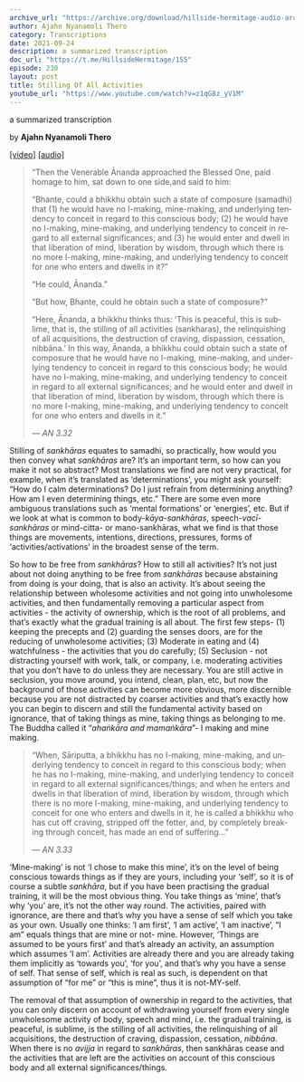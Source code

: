 ```yaml
---
archive_url: "https://archive.org/download/hillside-hermitage-audio-archive/20210924%20-%20230hh%20-%20Stilling%20of%20all%20activities.mp3"
author: Ajahn Nyanamoli Thero
category: Transcriptions
date: 2021-09-24
description: a summarized transcription
doc_url: "https://t.me/HillsideHermitage/155"
episode: 230
layout: post
title: Stilling Of All Activities
youtube_url: "https://www.youtube.com/watch?v=z1qG8z_yV1M"
---
```


a summarized transcription

by **Ajahn Nyanamoli Thero**

[\[video\]](https://www.youtube.com/watch?v=z1qG8z_yV1M) [\[audio\]](https://archive.org/download/hillside-hermitage-audio-archive/20210924%20-%20230hh%20-%20Stilling%20of%20all%20activities.mp3)

<div lang="en">

> “Then the Venerable Ānanda approached the Blessed One, paid homage to
> him, sat down to one side,and said to him:
>
> “Bhante, could a bhikkhu obtain such a state of composure (samadhi)
> that (1) he would have no I-making, mine-making, and underlying
> tendency to conceit in regard to this conscious body; (2) he would
> have no I-making, mine-making, and underlying tendency to conceit in
> regard to all external significances; and (3) he would enter and dwell
> in that liberation of mind, liberation by wisdom, through which there
> is no more I-making, mine-making, and underlying tendency to conceit
> for one who enters and dwells in it?”
>
> “He could, Ānanda.”
>
> “But how, Bhante, could he obtain such a state of composure?”
>
> “Here, Ānanda, a bhikkhu thinks thus: ‘This is peaceful, this is
> sublime, that is, the stilling of all activities (sankharas), the
> relinquishing of all acquisitions, the destruction of craving,
> dispassion, cessation, nibbāna.’ In this way, Ānanda, a bhikkhu could
> obtain such a state of composure that he would have no I-making,
> mine-making, and underlying tendency to conceit in regard to this
> conscious body; he would have no I-making, mine-making, and underlying
> tendency to conceit in regard to all external significances; and he
> would enter and dwell in that liberation of mind, liberation by
> wisdom, through which there is no more I-making, mine-making, and
> underlying tendency to conceit for one who enters and dwells in it.”
>
> — <cite>AN 3.32</cite>

</div>

Stilling of <span lang="pi">*sankhāras*</span> equates to samadhi, so
practically, how would you then convey what
<span lang="pi">*sankhāras*</span> are? It’s an important term, so how
can you make it not so abstract? Most translations we find are not very
practical, for example, when it’s translated as ‘determinations’, you
might ask yourself: “How do I calm determinations? Do I just refrain
from determining anything? How am I even determining things, etc.” There
are some even more ambiguous translations such as ‘mental formations’ or
‘energies’, etc. But if we look at what is common to
body-<span lang="pi">*kāya-sankhāras*</span>,
speech-<span lang="pi">*vacī-sankhāras*</span> or mind-citta- or
mano-sankhāras, what we find is that those things are movements,
intentions, directions, pressures, forms of ‘activities/activations’ in
the broadest sense of the term.

So how to be free from <span lang="pi">*sankhāras*</span>? How to still
all activities? It’s not just about not doing anything to be free from
<span lang="pi">*sankhāras*</span> because abstaining from doing is your
doing, that is also an activity. It’s about seeing the relationship
between wholesome activities and not going into unwholesome activities,
and then fundamentally removing a particular aspect from activities -
the activity of ownership, which is the root of all problems, and that’s
exactly what the gradual training is all about. The first few steps- (1)
keeping the precepts and (2) guarding the senses doors, are for the
reducing of unwholesome activities; (3) Moderate in eating and (4)
watchfulness - the activities that you do carefully; (5) Seclusion - not
distracting yourself with work, talk, or company, i.e. moderating
activities that you don’t have to do unless they are necessary. You are
still active in seclusion, you move around, you intend, clean, plan,
etc, but now the background of those activities can become more obvious,
more discernible because you are not distracted by coarser activities
and that’s exactly how you can begin to discern and still the
fundamental activity based on ignorance, that of taking things as mine,
taking things as belonging to me. The Buddha called it
“<span lang="pi">*ahaṅkāra and mamaṅkāra*</span>”- I making and mine
making.

<div lang="en">

> “When, Sāriputta, a bhikkhu has no I-making, mine-making, and
> underlying tendency to conceit in regard to this conscious body; when
> he has no I-making, mine-making, and underlying tendency to conceit in
> regard to all external significances/things; and when he enters and
> dwells in that liberation of mind, liberation by wisdom, through which
> there is no more I-making, mine-making, and underlying tendency to
> conceit for one who enters and dwells in it, he is called a bhikkhu
> who has cut off craving, stripped off the fetter, and, by completely
> breaking through conceit, has made an end of suffering…”
>
> — <cite>AN 3.33</cite>

</div>

‘Mine-making’ is not ‘I chose to make this mine’, it’s on the level of
being conscious towards things as if they are yours, including your
‘self’, so it is of course a subtle <span lang="pi">*sankhāra*</span>,
but if you have been practising the gradual training, it will be the
most obvious thing. You take things as ‘mine’, that’s why ‘you’ are,
it’s not the other way round. The activities, paired with ignorance, are
there and that’s why you have a sense of self which you take as your
own. Usually one thinks: ‘I am first’, ‘I am active’, ‘I am inactive’,
“I am” equals things that are mine or not- mine. However, ‘Things are
assumed to be yours first’ and that’s already an activity, an assumption
which assumes ‘I am’. Activities are already there and you are already
taking them implicitly as ‘towards you’, ‘for you’, and that’s why you
have a sense of self. That sense of self, which is real as such, is
dependent on that assumption of “for me” or “this is mine”, thus it is
not-MY-self.

The removal of that assumption of ownership in regard to the activities,
that you can only discern on account of withdrawing yourself from every
single unwholesome activity of body, speech and mind, i.e. the gradual
training, is peaceful, is sublime, is the stilling of all activities,
the relinquishing of all acquisitions, the destruction of craving,
dispassion, cessation, <span lang="pi">*nibbāna*</span>. When there is
no <span lang="pi">*avijja*</span> in regard to
<span lang="pi">*sankhāras*</span>, then sankhāras cease and the
activities that are left are the activities on account of this conscious
body and all external significances/things.
